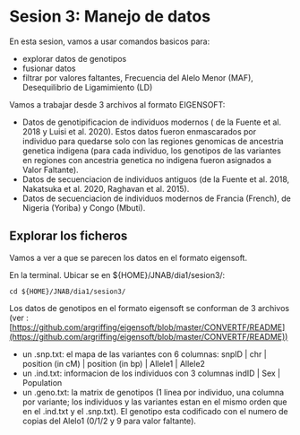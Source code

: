 # Sesion 3: Manejo de datos

En esta sesion, vamos a usar comandos basicos para:
- explorar datos de genotipos
- fusionar datos
- filtrar por valores faltantes, Frecuencia del Alelo Menor (MAF), Desequilibrio de Ligamimiento (LD)

Vamos a trabajar desde 3 archivos al formato EIGENSOFT:
- Datos de genotipificacion de individuos modernos ( de la Fuente et al. 2018 y Luisi et al. 2020). Estos datos fueron enmascarados por individuo para quedarse solo con las regiones genomicas de ancestria genetica indigena (para cada individuo, los genotipos de las variantes en regiones con ancestria genetica no indigena fueron asignados a Valor Faltante).
- Datos de secuenciacion de individuos antiguos (de la Fuente et al. 2018, Nakatsuka et al. 2020, Raghavan et al. 2015).
- Datos de secuenciacion de individuos modernos de Francia (French), de Nigeria (Yoriba) y Congo (Mbuti).


## Explorar los ficheros
Vamos a ver a que se parecen los datos en el formato eigensoft.

En la terminal. Ubicar se en ${HOME}/JNAB/dia1/sesion3/:

` cd ${HOME}/JNAB/dia1/sesion3/ `

Los datos de genotipos en el formato eigensoft se conforman de 3 archivos (ver : [https://github.com/argriffing/eigensoft/blob/master/CONVERTF/README](https://github.com/argriffing/eigensoft/blob/master/CONVERTF/README)) 
- un .snp.txt: el mapa de las variantes con 6 columnas: snpID | chr | position (in cM) | position (in bp) | Allele1 | Allele2
- un .ind.txt: informacion de los individuos con 3 columnas indID | Sex | Population
- un .geno.txt: la matrix de genotipos (1 linea por individuo, una columna por variante; los individuos y las variantes estan en el mismo orden que en el .ind.txt y el .snp.txt). El genotipo esta codificado con el numero de copias del Alelo1 (0/1/2 y 9 para valor faltante).


